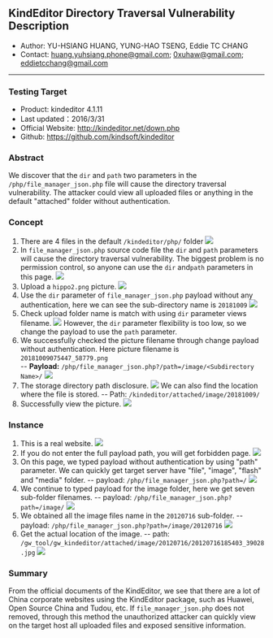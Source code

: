 ## KindEditor Directory Traversal Vulnerability Description
 - Author: YU-HSIANG HUANG, YUNG-HAO TSENG, Eddie TC CHANG
 - Contact: huang.yuhsiang.phone@gmail.com; 0xuhaw@gmail.com; eddietcchang@gmail.com
---
 ### Testing Target
 - Product: kindeditor 4.1.11
 - Last updated：2016/3/31
 - Official Website: http://kindeditor.net/down.php
 - Github: https://github.com/kindsoft/kindeditor

 ### Abstract
We discover that the `dir` and `path` two parameters in the `/php/file_manager_json.php` file will cause the directory traversal vulnerability. The attacker could view all uploaded files or anything in the default "attached" folder without authentication.

 ### Concept
 1. There are 4 files in the default `/kindeditor/php/` folder
![](./png/1_folder.png)
 2. In `file_manager_json.php`  source code file the `dir` and `path` parameters will cause the directory traversal vulnerability.
The biggest problem is no permission control, so anyone can use the `dir` and`path` parameters in this page.
![](./png/2_code.png)
 3. Upload a `hippo2.png` picture.
![](./png/3_upload_demo.png)
 4. Use the `dir` parameter of `file_manager_json.php` payload without any authentication, here we can see the sub-directory name is `20181009`
![](./png/4_DirectoryTraversal_dir.png)
 5. Check upload folder name is match with using `dir` parameter views filename.
![](./png/5_checkFolderName.png)
However, the `dir` parameter flexibility is too low, so we change the payload to use the `path` parameter.
 6. We successfully checked the picture filename through change payload without authentication.
Here picture filename is `20181009075447_58779.png`  
-- **Payload:** `/php/file_manager_json.php?/path=/image/<Subdirectory Name>/`
![](./png/6_DirectoryTraversal_path.png)
 7. The storage directory path disclosure.
![](./png/7_DirectoryPath.png)
We can also find the location where the file is stored.
-- Path: `/kindeditor/attached/image/20181009/`
 8. Successfully view the picture.
![](./png/8_DemoView.png)

 ### Instance
 1. This is a real website.
![](./png/9_RealWeb-1.png)
2. If you do not enter the full payload path, you will get forbidden page.
![](./png/10_RealWeb-2.png)
3. On this page, we typed payload without authentication by using "path" parameter.
We can quickly get target server have "file", "image", "flash" and "media" folder.
-- payload: `/php/file_manager_json.php?path=/`
![](./png/11_RealWeb-3.png)
4.  We continue to typed payload for the image folder, here we get seven sub-folder filenames.
-- payload: `/php/file_manager_json.php?path=/image/`
![](./png/12_RealWeb-4.png)
5. We obtained all the image files name in the `20120716` sub-folder.
-- payload: `/php/file_manager_json.php?path=/image/20120716`
![](./png/13_RealWeb-5.png)
6. Get the actual location of the image.
-- path: `/gw_tool/gw_kindeditor/attached/image/20120716/20120716185403_39028.jpg`
![](./png/14_RealWeb-6.png)

 ### Summary
From the official documents of the KindEditor, we see that there are a lot of China corporate websites using the KindEditor package, such as Huawei, Open Source China and Tudou, etc. 
If `file_manager_json.php` does not removed, through this method the unauthorized attacker can quickly view on the target host all uploaded files and exposed sensitive information.

